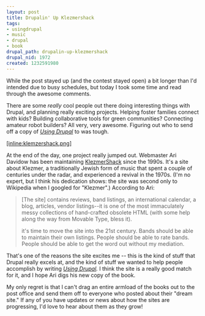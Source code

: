 ```yaml
--- 
layout: post
title: Drupalin' Up Klezmershack
tags: 
- usingdrupal
- music
- drupal
- book
drupal_path: drupalin-up-klezmershack
drupal_nid: 1972
created: 1232591980
---
```

While the post stayed up (and the contest stayed open) a bit longer than I'd intended due to busy schedules, but today I took some time and read through the awesome comments.



There are some <em>really</em> cool people out there doing interesting things with Drupal, and planning really exciting projects. Helping foster families connect with kids? Building collaborative tools for green communities? Connecting amateur robot builders? All very, very awesome. Figuring out who to send off a copy of <em><a href="http://www.amazon.com/exec/obidos/ASIN/0596515804/viaposit-20">Using Drupal</a></em> to was tough.



<a href="http://www.klezmershack.com">[inline:klemzershack.png]</a>



At the end of the day, one project really jumped out. Webmaster Ari Davidow has been maintaining <a href="http://www.klezmershack.com">KlezmerShack</a> since the 1990s. It's a site about Klezmer, a traditionally Jewish form of music that spent a couple of centuries under the radar, and experienced a revival in the 1970s. (I'm no expert, but I think his dedication shows: the site was second only to Wikipedia when I googled for "Klezmer".) According to Ari:

<blockquote>[The site] contains reviews, band listings, an international calendar, a blog, articles, vendor listings--it is one of the most immaculately messy collections of hand-crafted obsolete HTML (with some help along the way from Movable Type, bless it).



it's time to move the site into the 21st century. Bands should be able to maintain their own listings. People should be able to rate bands. People should be able to get the word out without my mediation.</blockquote>



That's one of the reasons the site excites me -- this is the kind of stuff that Drupal really excels at, and the kind of stuff we wanted to help people accomplish by writing <em><a href="http://www.amazon.com/exec/obidos/ASIN/0596515804/viaposit-20">Using Drupal</a>.</em> I think the site is a really good match for it, and I hope Ari digs his new copy of the book.



My only regret is that I can't drag an entire armload of the books out to the post office and send them off to everyone who posted about their "dream site." If any of you have updates or news about how the sites are progressing, I'd love to hear about them as they grow!

